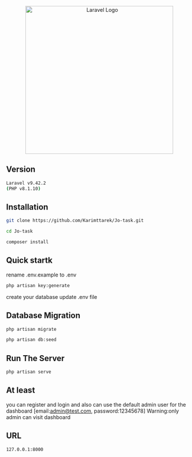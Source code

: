 <p align="center"><a href="https://laravel.com" target="_blank"><img src="https://raw.githubusercontent.com/laravel/art/master/logo-lockup/5%20SVG/2%20CMYK/1%20Full%20Color/laravel-logolockup-cmyk-red.svg" width="400" alt="Laravel Logo"></a></p>

## Version
```bash
Laravel v9.42.2 
(PHP v8.1.10)
```
## Installation
```bash
git clone https://github.com/Karimttarek/Jo-task.git
```
```bash
cd Jo-task
```
```bash
composer install
```
## Quick startk
rename .env.example to .env

```bash
php artisan key:generate
```
create your database
update .env file
## Database Migration
```bash
php artisan migrate 
```
```bash
php artisan db:seed
```
## Run The Server
```bash
php artisan serve
```
## At least
you can register and login and also can use the default admin user for the dashboard
[email:admin@test.com,
password:12345678]
Warning:only admin can visit dashboard
## URL
```bash
127.0.0.1:8000
```

